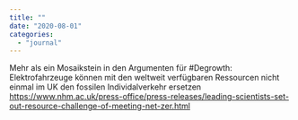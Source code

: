 ```yaml
---
title: ""
date: "2020-08-01"
categories: 
  - "journal"
---
```


Mehr als ein Mosaikstein in den Argumenten für #Degrowth: Elektrofahrzeuge können mit den weltweit verfügbaren Ressourcen nicht einmal im UK den fossilen Individalverkehr ersetzen https://www.nhm.ac.uk/press-office/press-releases/leading-scientists-set-out-resource-challenge-of-meeting-net-zer.html

